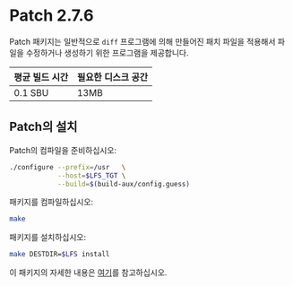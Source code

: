 # Patch 2.7.6

Patch 패키지는 일반적으로 `diff` 프로그램에 의해 만들어진 패치 파일을 적용해서 파일을 수정하거나 생성하기 위한 프로그램을 제공합니다.

| 평균 빌드 시간 | 필요한 디스크 공간 |
| --- | --- |
| 0.1 SBU | 13MB |

## Patch의 설치

Patch의 컴파일을 준비하십시오:

```sh
./configure --prefix=/usr   \
            --host=$LFS_TGT \
            --build=$(build-aux/config.guess)
```

패키지를 컴파일하십시오:

```sh
make
```

패키지를 설치하십시오:

```sh
make DESTDIR=$LFS install
```

이 패키지의 자세한 내용은 [여기](/8/65.html)를 참고하십시오.